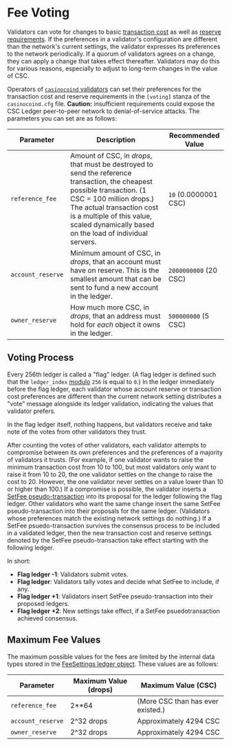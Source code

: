# Fee Voting

Validators can vote for changes to basic [transaction cost](concept-transaction-cost.html) as well as [reserve requirements](concept-reserves.html). If the preferences in a validator's configuration are different than the network's current settings, the validator expresses its preferences to the network periodically. If a quorum of validators agrees on a change, they can apply a change that takes effect thereafter. Validators may do this for various reasons, especially to adjust to long-term changes in the value of CSC.

Operators of [`casinocoind` validators](tutorial-casinocoind-setup.html#running-a-validator) can set their preferences for the transaction cost and reserve requirements in the `[voting]` stanza of the `casinocoind.cfg` file. **Caution:** insufficient requirements could expose the CSC Ledger peer-to-peer network to denial-of-service attacks. The parameters you can set are as follows:

| Parameter | Description | Recommended Value |
|-----------|-------------|-------------------|
| `reference_fee` | Amount of CSC, in _drops_, that must be destroyed to send the reference transaction, the cheapest possible transaction. (1 CSC = 100 million drops.) The actual transaction cost is a multiple of this value, scaled dynamically based on the load of individual servers. | `10` (0.0000001 CSC) |
| `account_reserve` | Minimum amount of CSC, in _drops_, that an account must have on reserve. This is the smallest amount that can be sent to fund a new account in the ledger. | `2000000000` (20 CSC) |
| `owner_reserve` | How much more CSC, in _drops_, that an address must hold for _each_ object it owns in the ledger. | `500000000` (5 CSC) |

## Voting Process

Every 256th ledger is called a "flag" ledger. (A flag ledger is defined such that the `ledger_index` [modulo](https://en.wikipedia.org/wiki/Modulo_operation) `256` is equal to `0`.) In the ledger immediately before the flag ledger, each validator whose account reserve or transaction cost preferences are different than the current network setting distributes a "vote" message alongside its ledger validation, indicating the values that validator prefers.

In the flag ledger itself, nothing happens, but validators receive and take note of the votes from other validators they trust.

After counting the votes of other validators, each validator attempts to compromise between its own preferences and the preferences of a majority of validators it trusts. (For example, if one validator wants to raise the minimum transaction cost from 10 to 100, but most validators only want to raise it from 10 to 20, the one validator settles on the change to raise the cost to 20. However, the one validator never settles on a value lower than 10 or higher than 100.) If a compromise is possible, the validator inserts a [SetFee pseudo-transaction](reference-transaction-format.html#setfee) into its proposal for the ledger following the flag ledger. Other validators who want the same change insert the same SetFee pseudo-transaction into their proposals for the same ledger. (Validators whose preferences match the existing network settings do nothing.) If a SetFee psuedo-transaction survives the consensus process to be included in a validated ledger, then the new transaction cost and reserve settings denoted by the SetFee pseudo-transaction take effect starting with the following ledger.

In short:

* **Flag ledger -1**: Validators submit votes.
* **Flag ledger**: Validators tally votes and decide what SetFee to include, if any.
* **Flag ledger +1**: Validators insert SetFee pseudo-transaction into their proposed ledgers.
* **Flag ledger +2**: New settings take effect, if a SetFee psuedotransaction achieved consensus.

## Maximum Fee Values

The maximum possible values for the fees are limited by the internal data types stored in the [FeeSettings ledger object](reference-ledger-format.html#feesettings). These values are as follows:

| Parameter | Maximum Value (drops) | Maximum Value (CSC)
|-----------|-----------------------|----|
| `reference_fee` | 2**64 | (More CSC than has ever existed.) |
| `account_reserve` | 2^32 drops | Approximately 4294 CSC |
| `owner_reserve` | 2^32 drops | Approximately 4294 CSC |
